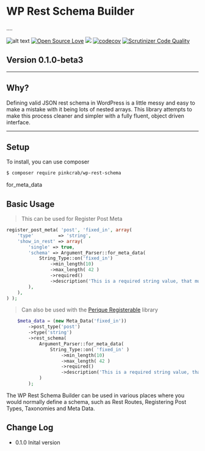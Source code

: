 # WP Rest Schema Builder

....

![alt text](https://img.shields.io/badge/Current_Version-0.1.0-yellow.svg?style=flat " ") 
[![Open Source Love](https://badges.frapsoft.com/os/mit/mit.svg?v=102)]()
![](https://github.com/Pink-Crab/Perique-Route/workflows/GitHub_CI/badge.svg " ")
[![codecov](https://codecov.io/gh/Pink-Crab/Perique-Route/branch/master/graph/badge.svg?token=4yEceIaSFP)](https://codecov.io/gh/Pink-Crab/Perique-Route) [![Scrutinizer Code Quality](https://scrutinizer-ci.com/g/Pink-Crab/Perique-Route/badges/quality-score.png?b=master)](https://scrutinizer-ci.com/g/Pink-Crab/Perique-Route/?branch=master)

## Version 0.1.0-beta3 ##

****

## Why? ##

Defining valid JSON rest schema in WordPress is a little messy and easy to make a mistake with it being lots of nested arrays. This library attempts to make this process cleaner and simpler with a fully fluent, object driven interface.

****

## Setup ##

To install, you can use composer
```bash
$ composer require pinkcrab/wp-rest-schema
```
for_meta_data
## Basic Usage ##

> This can be used for Register Post Meta
```php
register_post_meta( 'post', 'fixed_in', array(
    'type'         => 'string',
    'show_in_rest' => array(
        'single' => true,
        'schema' => Argument_Parser::for_meta_data(
            String_Type::on('fixed_in')
                ->min_length(10)
                ->max_length( 42 )
                ->required()
                ->description('This is a required string value, that must be between 10 and 42 chars long.')
        ),
    ),
) );
```
> Can also be used with the [Perique Registerable](https://github.com/Pink-Crab/Perique-Registerables) library
```php
    $meta_data = (new Meta_Data('fixed_in'))
        ->post_type('post')
        ->type('string')
        ->rest_schema(
            Argument_Parser::for_meta_data(
                String_Type::on( 'fixed_in' )
                    ->min_length(10)
                    ->max_length( 42 )
                    ->required()
                    ->description('This is a required string value, that must be between 10 and 42 chars long.')
            )
        );
```


The WP Rest Schema Builder can be used in various places where you would normally define a schema, such as Rest Routes, Registering Post Types, Taxonomies and Meta Data.

## Change Log ##
* 0.1.0 Inital version
